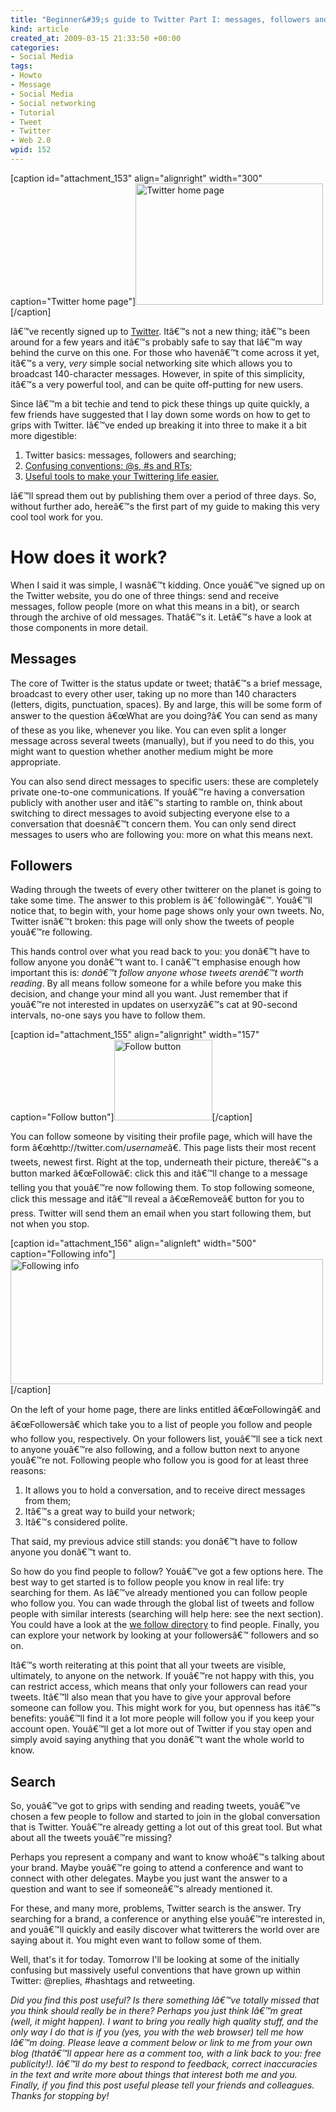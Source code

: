 ```yaml
--- 
title: "Beginner&#39;s guide to Twitter Part I: messages, followers and searching"
kind: article
created_at: 2009-03-15 21:33:50 +00:00
categories: 
- Social Media
tags: 
- Howto
- Message
- Social Media
- Social networking
- Tutorial
- Tweet
- Twitter
- Web 2.0
wpid: 152
---
```

[caption id="attachment_153" align="alignright" width="300" caption="Twitter home page"]<img class="size-medium wp-image-153" src="http://allacademic.files.wordpress.com/2009/03/twitterhomepage.png?w=300" alt="Twitter home page" width="300" height="194" />[/caption]

Iâ€™ve recently signed up to <a href="http://twitter.com/">Twitter</a>. Itâ€™s not a new thing; itâ€™s been around for a few years and itâ€™s probably safe to say that Iâ€™m way behind the curve on this one. For those who havenâ€™t come across it yet, itâ€™s a very, <em>very</em> simple social networking site which allows you to broadcast 140-character messages. However, in spite of this simplicity, itâ€™s a very powerful tool, and can be quite off-putting for new users.

Since Iâ€™m a bit techie and tend to pick these things up quite quickly, a few friends have suggested that I lay down some words on how to get to grips with Twitter. Iâ€™ve ended up breaking it into three to make it a bit more digestible:
<ol>
	<li>Twitter basics: messages, followers and searching;</li>
	<li><a href="http://allacademic.wordpress.com/2009/03/16/beginners-guide-to-twitter-part-ii/">Confusing conventions: @s, #s and RTs;</a></li>
	<li><a href="http://allacademic.wordpress.com/2009/03/17/beginners-guide-to-twitter-part-iii/">Useful tools to make your Twittering life easier.</a></li>
</ol>
Iâ€™ll spread them out by publishing them over a period of three days. So, without further ado, hereâ€™s the first part of my guide to making this very cool tool work for you.

<!--more-->
<h1>How does it work?</h1>
When I said it was simple, I wasnâ€™t kidding. Once youâ€™ve signed up on the Twitter website, you do one of three things: send and receive messages, follow people (more on what this means in a bit), or search through the archive of old messages. Thatâ€™s it. Letâ€™s have a look at those components in more detail.
<h2>Messages</h2>
The core of Twitter is the status update or tweet; thatâ€™s a brief message, broadcast to every other user, taking up no more than 140 characters (letters, digits, punctuation, spaces). By and large, this will be some form of answer to the question â€œWhat are you doing?â€ You can send as many of these as you like, whenever you like. You can even split a longer message across several tweets (manually), but if you need to do this, you might want to question whether another medium might be more appropriate.

You can also send direct messages to specific users: these are completely private one-to-one communications. If youâ€™re having a conversation publicly with another user and itâ€™s starting to ramble on, think about switching to direct messages to avoid subjecting everyone else to a conversation that doesnâ€™t concern them. You can only send direct messages to users who are following you: more on what this means next.
<h2>Followers</h2>
Wading through the tweets of every other twitterer on the planet is going to take some time. The answer to this problem is â€˜followingâ€™. Youâ€™ll notice that, to begin with, your home page shows only your own tweets. No, Twitter isnâ€™t broken: this page will only show the tweets of people youâ€™re following.

This hands control over what you read back to you: you donâ€™t have to follow anyone you donâ€™t want to. I canâ€™t emphasise enough how important this is: <em>donâ€™t follow anyone whose tweets arenâ€™t worth reading</em>. By all means follow someone for a while before you make this decision, and change your mind all you want. Just remember that if youâ€™re not interested in updates on userxyzâ€™s cat at 90-second intervals, no-one says you have to follow them.

[caption id="attachment_155" align="alignright" width="157" caption="Follow button"]<img class="size-full wp-image-155" src="http://allacademic.files.wordpress.com/2009/03/followbutton.png" alt="Follow button" width="157" height="129" />[/caption]

You can follow someone by visiting their profile page, which will have the form â€œhttp://twitter.com/<em>username</em>â€. This page lists their most recent tweets, newest first. Right at the top, underneath their picture, thereâ€™s a button marked â€œFollowâ€: click this and itâ€™ll change to a message telling you that youâ€™re now following them. To stop following someone, click this message and itâ€™ll reveal a â€œRemoveâ€ button for you to press. Twitter will send them an email when you start following them, but not when you stop.

[caption id="attachment_156" align="alignleft" width="500" caption="Following info"]<img class="size-full wp-image-156" src="http://allacademic.files.wordpress.com/2009/03/following.png" alt="Following info" width="500" height="200" />[/caption]

On the left of your home page, there are links entitled â€œFollowingâ€ and â€œFollowersâ€ which take you to a list of people you follow and people who follow you, respectively. On your followers list, youâ€™ll see a tick next to anyone youâ€™re also following, and a follow button next to anyone youâ€™re not. Following people who follow you is good for at least three reasons:
<ol>
	<li>It allows you to hold a conversation, and to receive direct messages from them;</li>
	<li>Itâ€™s a great way to build your network;</li>
	<li>Itâ€™s considered polite.</li>
</ol>
That said, my previous advice still stands: you donâ€™t have to follow anyone you donâ€™t want to.

So how do you find people to follow? Youâ€™ve got a few options here. The best way to get started is to follow people you know in real life: try searching for them. As Iâ€™ve already mentioned you can follow people who follow you. You can wade through the global list of tweets and follow people with similar interests (searching will help here: see the next section). You could have a look at the <a href="http://wefollow.com/">we follow directory</a> to find people. Finally, you can explore your network by looking at your followersâ€™ followers and so on.

Itâ€™s worth reiterating at this point that all your tweets are visible, ultimately, to anyone on the network. If youâ€™re not happy with this, you can restrict access, which means that only your followers can read your tweets. Itâ€™ll also mean that you have to give your approval before someone can follow you. This might work for you, but openness has itâ€™s benefits: youâ€™ll find it a lot more people will follow you if you keep your account open. Youâ€™ll get a lot more out of Twitter if you stay open and simply avoid saying anything that you donâ€™t want the whole world to know.
<h2>Search</h2>
So, youâ€™ve got to grips with sending and reading tweets, youâ€™ve chosen a few people to follow and started to join in the global conversation that is Twitter. Youâ€™re already getting a lot out of this great tool. But what about all the tweets youâ€™re missing?

Perhaps you represent a company and want to know whoâ€™s talking about your brand. Maybe youâ€™re going to attend a conference and want to connect with other delegates. Maybe you just want the answer to a question and want to see if someoneâ€™s already mentioned it.

For these, and many more, problems, Twitter search is the answer. Try searching for a brand, a conference or anything else youâ€™re interested in, and youâ€™ll quickly and easily discover what twitterers the world over are saying about it. You might even want to follow some of them.

Well, that's it for today. Tomorrow I'll be looking at some of the initially confusing but massively useful conventions that have grown up within Twitter: @replies, #hashtags and retweeting.

<em>Did you find this post useful? Is there something Iâ€™ve totally missed that you think should really be in there? Perhaps you just think Iâ€™m great (well, it might happen). I want to bring you really high quality stuff, and the only way I do that is if you (yes, you with the web browser) tell me how Iâ€™m doing. Please leave a comment below or link to me from your own blog (thatâ€™ll appear here as a comment too, with a link back to you: free publicity!). Iâ€™ll do my best to respond to feedback, correct inaccuracies in the text and write more about things that interest both me and you. Finally, if you find this post useful please tell your friends and colleagues. Thanks for stopping by!</em>
